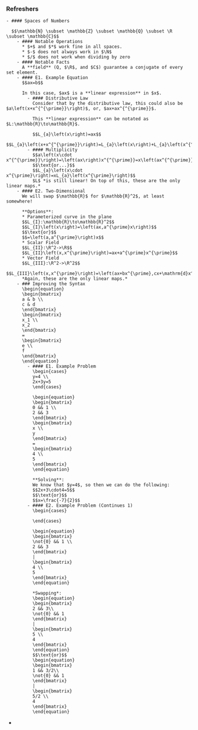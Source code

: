 ### Refreshers
	- #### Spaces of Numbers
	  
	  $$\mathbb{N} \subset \mathbb{Z} \subset \mathbb{Q} \subset \R \subset \mathbb{C}$$
		- #### Notable Operations
		  * $+$ and $*$ work fine in all spaces.
		  * $-$ does not always work in $\N$
		  * $/$ does not work when dividing by zero
		- #### Notable Facts
		  A **field** (Q, $\R$, and $C$) guarantee a conjugate of every set element.
		- #### E1. Example Equation
		  $$ax=b$$
		  
		  In this case, $ax$ is a **linear expression** in $x$.
			- #### Distributive Law
			  Consider that by the distributive law, this could also be $a\left(x+x^{^{\prime}}\right)$, or, $ax+ax^{^{\prime}}$.
			  
			  This **linear expression** can be notated as $L:\mathbb{R}\to\mathbb{R}$.
			  
			  $$L_{a}\left(x\right)=ax$$
			  $$L_{a}\left(x+x^{^{\prime}}\right)=L_{a}\left(x\right)+L_{a}\left(x^{^{\prime}}\right)$$
			- #### Multiplicity
			  $$a\left(x\cdot x^{^{\prime}}\right)=\left(ax\right)x^{^{\prime}}=x\left(ax^{^{\prime}}\right)$$
			  $$\text{or...}$$
			  $$L_{a}\left(x\cdot x^{\prime}\right)=xL_{a}\left(x^{\prime}\right)$$
			  $L$ *is still linear! On top of this, these are the only linear maps.*
		- #### E2. Two-Dimensional
		  We will swap $\mathbb{R}$ for $\mathbb{R}^2$, at least somewhere!
		  
		  **Options**:
		  * Parameterized curve in the plane
		  $$L_{I}:\mathbb{R}\to\mathbb{R}^2$$
		  $$L_{I}\left(x\right)=\left(ax,a^{\prime}x\right)$$
		  $$\text{or}$$
		  $$=\left(a,a^{\prime}\right)x$$
		  * Scalar Field
		  $$L_{II}:\R^2->\R$$
		  $$L_{II}\left(x,x^{\prime}\right)=ax+a^{\prime}x^{\prime}$$
		  * Vector Field
		  $$L_{III}:\R^2->\R^2$$
		  $$L_{III}\left(x,x^{\prime}\right)=\left(ax+bx^{\prime},cx+\mathrm{d}x^{\prime}\right)$$
		  *Again, these are the only linear maps.*
		- ### Improving the Syntax
		  \begin{equation}
		  \begin{bmatrix}
		  a & b \\
		  c & d
		  \end{bmatrix}
		  \begin{bmatrix}
		  x_1 \\
		  x_2
		  \end{bmatrix}
		  =
		  \begin{bmatrix}
		  e \\
		  f
		  \end{bmatrix}
		  \end{equation}
			- #### E1. Example Problem
			  \begin{cases}
			  y=4 \\
			  2x+3y=5
			  \end{cases}
			  
			  \begin{equation}
			  \begin{bmatrix}
			  0 && 1 \\
			  2 && 3
			  \end{bmatrix}
			  \begin{bmatrix}
			  x \\
			  y
			  \end{bmatrix}
			  =
			  \begin{bmatrix}
			  4 \\
			  5
			  \end{bmatrix}
			  \end{equation}
			  
			  **Solving**:
			  We know that $y=4$, so then we can do the following:
			  $$2x+3\cdot4=5$$
			  $$\text{or}$$
			  $$x=\frac{-7}{2}$$
			- #### E2. Example Problem (Continues 1)
			  \begin{cases}
			  
			  \end{cases}
			  
			  \begin{equation}
			  \begin{bmatrix}
			  \not{0} && 1 \\
			  2 && 3
			  \end{bmatrix}
			  |
			  \begin{bmatrix}
			  4 \\
			  5
			  \end{bmatrix}
			  \end{equation}
			  
			  *Swapping*:
			  \begin{equation}
			  \begin{bmatrix}
			  2 && 3\\
			  \not{0} && 1
			  \end{bmatrix}
			  |
			  \begin{bmatrix}
			  5 \\
			  4
			  \end{bmatrix}
			  \end{equation}
			  $$\text{or}$$
			  \begin{equation}
			  \begin{bmatrix}
			  1 && 3/2\\
			  \not{0} && 1
			  \end{bmatrix}
			  |
			  \begin{bmatrix}
			  5/2 \\
			  4
			  \end{bmatrix}
			  \end{equation}
-